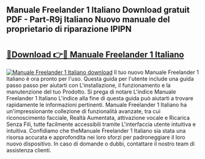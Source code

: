 ## Manuale Freelander 1 Italiano Download gratuit PDF - Part-R9j Italiano Nuovo manuale del proprietario di riparazione IPIPN

# <h2><a href="http://dffgnl.blite.top/?on=Manuale+Freelander+1+Italiano">🔗Download 👉🔴 Manuale Freelander 1 Italiano</a></h2>

[![Manuale Freelander 1 Italiano download](https://i.imgur.com/lujVjoI.png)](http://dffgnl.blite.top/?on=Manuale+Freelander+1+Italiano)
Il tuo nuovo Manuale Freelander 1 Italiano è ora pronto per l'uso. Questa guida per l'utente include una guida passo passo per aiutarti con L'installazione, il funzionamento e la manutenzione del tuo Prodotto. Si prega di notare L'indice Manuale Freelander 1 Italiano L'indice alla fine di questa guida può aiutarti a trovare rapidamente le informazioni pertinenti. Manuale Freelander 1 Italiano ha un'impressionante collezione di funzionalità avanzate, tra cui riconoscimento facciale, Realtà Aumentata, attivazione vocale e Ricarica Senza Fili, tutte facilmente accessibili tramite L'interfaccia utente intuitiva e intuitiva. Confidiamo che theManuale Freelander 1 Italiano sia stata una risorsa accurata e approfondita nei loro sforzi per padroneggiare il loro nuovo dispositivo. In caso di domande o dubbi, contattare il nostro team di assistenza clienti.
